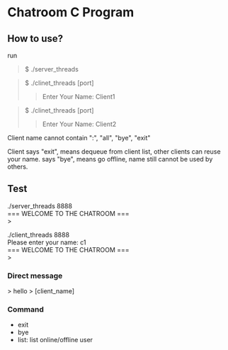 # Chatroom C Program

## How to use?
run
> $ ./server_threads

> $ ./clinet_threads [port]
>> Enter Your Name: Client1

> $ ./clinet_threads [port]
>> Enter Your Name: Client2

Client name cannot contain ":", "all", "bye", "exit"

Client says "exit", means dequeue from client list, other clients can reuse your name.
        says "bye", means go offline, name still cannot be used by others.


## Test
./server_threads 8888\
=== WELCOME TO THE CHATROOM ===\
\>

./client_threads 8888\
Please enter your name: c1\
=== WELCOME TO THE CHATROOM ===\
\>

### Direct message
\> hello > [client_name]

### Command
* exit
* bye
* list: list online/offline user
